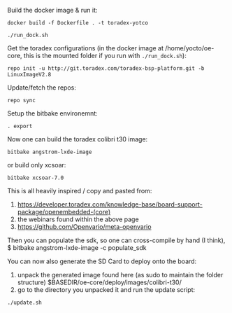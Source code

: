 Build the docker image & run it:

 ``````docker build -f Dockerfile . -t toradex-yotco``````
 
 ``````./run_dock.sh``````

Get the toradex configurations (in the docker 
image at /home/yocto/oe-core, this is the mounted folder if you run with ``````./run_dock.sh``````):

``````repo init -u http://git.toradex.com/toradex-bsp-platform.git -b LinuxImageV2.8``````

Update/fetch the repos:

``````repo sync``````

Setup the bitbake environemnt:

``````. export``````

Now one can build the toradex colibri t30 image:

``````bitbake angstrom-lxde-image``````

or build only xcsoar:

``````bitbake xcsoar-7.0``````
 
This is all heavily inspired / copy and pasted from:
 1. <https://developer.toradex.com/knowledge-base/board-support-package/openembedded-(core)>
 2. the webinars found within the above page
 3. <https://github.com/Openvario/meta-openvario>


Then you can populate the sdk, so one can cross-compile by hand (I think),
  $ bitbake angstrom-lxde-image -c populate_sdk

You can now also generate the SD Card to deploy onto the board:
1. unpack the generated image found here (as sudo to maintain the folder structure)
  $BASEDIR/oe-core/deploy/images/colibri-t30/
2. go to the directory you unpacked it and run the update script:

``````./update.sh``````
